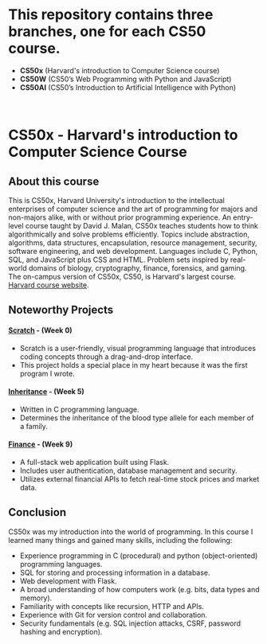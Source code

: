 # This repository contains three branches, one for each CS50 course.

  - **CS50x** (Harvard's introduction to Computer Science course) 
  - **CS50W** (CS50’s Web Programming with Python and JavaScript)
  - **CS50AI** (CS50’s Introduction to Artificial Intelligence with Python)

&nbsp;
&nbsp;

# CS50x - Harvard's introduction to Computer Science Course

## About this course

This is CS50x, Harvard University's introduction to the intellectual enterprises of computer science and the art of programming for majors and non-majors alike, with or without prior programming experience. An entry-level course taught by David J. Malan, CS50x teaches students how to think algorithmically and solve problems efficiently. Topics include abstraction, algorithms, data structures, encapsulation, resource management, security, software engineering, and web development. Languages include C, Python, SQL, and JavaScript plus CSS and HTML. Problem sets inspired by real-world domains of biology, cryptography, finance, forensics, and gaming. The on-campus version of CS50x, CS50, is Harvard's largest course. [Harvard course website](https://pll.harvard.edu/course/cs50-introduction-computer-science).

## Noteworthy Projects

#### [Scratch](/Week0) - (Week 0)
  - Scratch is a user-friendly, visual programming language that introduces coding concepts through a drag-and-drop interface.
  - This project holds a special place in my heart because it was the first program I wrote.

#### [Inheritance](/Week5/inheritance) - (Week 5)
  - Written in C programming language.
  - Determines the inheritance of the blood type allele for each member of a family.

#### [Finance](/Week9/finance) - (Week 9)
  - A full-stack web application built using Flask.
  - Includes user authentication, database management and security.
  - Utilizes external financial APIs to fetch real-time stock prices and market data.

## Conclusion

CS50x was my introduction into the world of programming. In this course I learned many things and gained many skills, including the following:
  - Experience programming in C (procedural) and python (object-oriented) programming languages.
  - SQL for storing and processing information in a database.
  - Web development with Flask.
  - A broad understanding of how computers work (e.g. bits, data types and memory).
  - Familiarity with concepts like recursion, HTTP and APIs.
  - Experience with Git for version control and collaboration.
  - Security fundamentals (e.g. SQL injection attacks, CSRF, password hashing and encryption).
  

